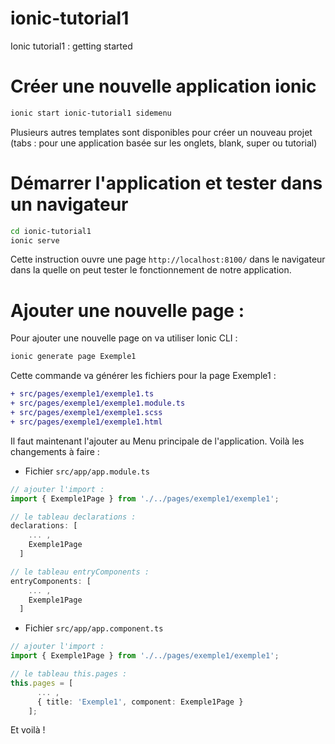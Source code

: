 # ionic-tutorial1
Ionic tutorial1 : getting started

# Créer une nouvelle application ionic
```sh
ionic start ionic-tutorial1 sidemenu
```
Plusieurs autres templates sont disponibles pour créer un nouveau projet (tabs : pour une application basée sur les onglets, blank, super ou tutorial)

# Démarrer l'application et tester dans un navigateur
```sh
cd ionic-tutorial1
ionic serve
```
Cette instruction ouvre une page `http://localhost:8100/` dans le navigateur dans la quelle on peut tester le fonctionnement de notre application.

# Ajouter une nouvelle page :
Pour ajouter une nouvelle page on va utiliser Ionic CLI :
```sh
ionic generate page Exemple1
```
Cette commande va générer les fichiers pour la page Exemple1 :
```diff
+ src/pages/exemple1/exemple1.ts
+ src/pages/exemple1/exemple1.module.ts
+ src/pages/exemple1/exemple1.scss
+ src/pages/exemple1/exemple1.html
```
Il faut maintenant l'ajouter au Menu principale de l'application. Voilà les changements à faire : 

- Fichier `src/app/app.module.ts`
```ts
// ajouter l'import :
import { Exemple1Page } from './../pages/exemple1/exemple1';

// le tableau declarations :
declarations: [
    ... ,
    Exemple1Page
  ]

// le tableau entryComponents :
entryComponents: [
    ... ,
    Exemple1Page
  ]  
```
- Fichier `src/app/app.component.ts`
```ts
// ajouter l'import :
import { Exemple1Page } from './../pages/exemple1/exemple1';

// le tableau this.pages :
this.pages = [
      ... ,
      { title: 'Exemple1', component: Exemple1Page }
    ];
```
Et voilà !